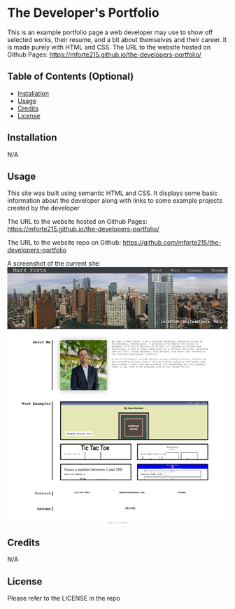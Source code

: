 # The Developer's Portfolio

This is an example portfolio page a web developer may use to show off selected works, their resume, and a bit about themselves and their career. It is made purely with HTML and CSS. The URL to the website hosted on Github Pages: https://mforte215.github.io/the-developers-portfolio/

## Table of Contents (Optional)

- [Installation](#installation)
- [Usage](#usage)
- [Credits](#credits)
- [License](#license)

## Installation

N/A

## Usage

This site was built using semantic HTML and CSS. It displays some basic information about the developer along with links to some example projects created by the developer

The URL to the website hosted on Github Pages: https://mforte215.github.io/the-developers-portfolio/

The URL to the website repo on Github: https://github.com/mforte215/the-developers-portfolio

A screenshot of the current site:
![Screenshot of the current online site with the lay of the page displayed](./assets/images/mforte215.github.io_the-developers-portfolio_.png)

## Credits

N/A

## License

Please refer to the LICENSE in the repo
